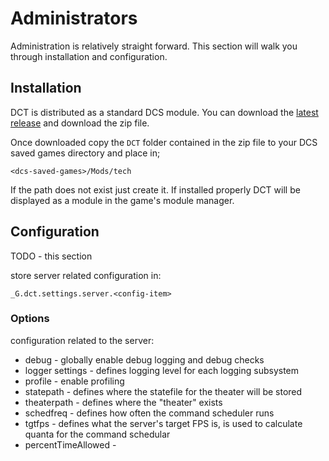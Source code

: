 # Administrators

Administration is relatively straight forward. This section will walk
you through installation and configuration.

## Installation

DCT is distributed as a standard DCS module. You can download the
[latest release](https://github.com/jtoppins/dct/releases/latest)
and download the zip file.

Once downloaded copy the `DCT` folder contained in the zip file to your
DCS saved games directory and place in;

	<dcs-saved-games>/Mods/tech

If the path does not exist just create it. If installed properly DCT
will be displayed as a module in the game's module manager.

## Configuration

TODO - this section

store server related configuration in:

	_G.dct.settings.server.<config-item>

### Options

configuration related to the server:
- debug - globally enable debug logging and debug checks
- logger settings - defines logging level for each logging subsystem
- profile - enable profiling
- statepath - defines where the statefile for the theater will be stored
- theaterpath - defines where the "theater" exists
- schedfreq - defines how often the command scheduler runs
- tgtfps - defines what the server's target FPS is, is used to calculate
     quanta for the command schedular
- percentTimeAllowed - 
